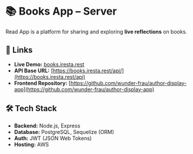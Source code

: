 # 📚 Books App – Server

Read App is a platform for sharing and exploring **live reflections** on books.

## 🔗 Links

- **Live Demo:** [books.iresta.rest](https://books.iresta.rest)
- **API Base URL:** [https://books.iresta.rest/api/](https://books.iresta.rest/api)
- **Frontend Repository:** [https://github.com/wunder-frau/author-display-app](https://github.com/wunder-frau/author-display-app)

## 🛠️ Tech Stack

- **Backend:** Node.js, Express
- **Database:** PostgreSQL, Sequelize (ORM)
- **Auth:** JWT (JSON Web Tokens)
- **Hosting:** AWS
